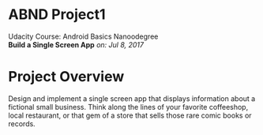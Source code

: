 # ABND Project1
Udacity Course: Android Basics Nanoodegree  
**Build a Single Screen App** 
*on: Jul 8, 2017*

# Project Overview
Design and implement a single screen app that displays information about a fictional small business. Think along the lines of your favorite coffeeshop, local restaurant, or that gem of a store that sells those rare comic books or records.
